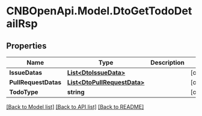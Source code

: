# CNBOpenApi.Model.DtoGetTodoDetailRsp

## Properties

Name | Type | Description | Notes
------------ | ------------- | ------------- | -------------
**IssueDatas** | [**List&lt;DtoIssueData&gt;**](DtoIssueData.md) |  | [optional] 
**PullRequestDatas** | [**List&lt;DtoPullRequestData&gt;**](DtoPullRequestData.md) |  | [optional] 
**TodoType** | **string** |  | [optional] 

[[Back to Model list]](../../README.md#documentation-for-models) [[Back to API list]](../../README.md#documentation-for-api-endpoints) [[Back to README]](../../README.md)

